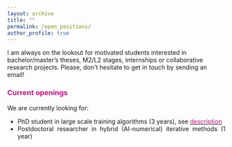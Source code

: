 ```yaml
---
layout: archive
title: ""
permalink: /open_positions/
author_profile: true
---
```



I am always on the lookout for motivated students interested in bachelor/master’s theses, M2/L2 stages, internships or collaborative research projects. 
Please, don't hesitate to get in touch by sending an email!



### <span style="color:rgb(199, 21, 133)">Current openings</span>
We are currently looking for: 
<div style="text-align: justify">
<ul>
  <li>PhD student in large scale training algorithms (3 years), see <a href="https://aniti.univ-toulouse.fr/wp-content/uploads/2024/09/HAILSED_PhD_position-1.pdf"><span style="color:rgb(199, 21, 133)">description</span></a></li>
  <li>Postdoctoral researcher in hybrid (AI-numerical) iterative methods (1 year)</li>
</ul>
</div>
